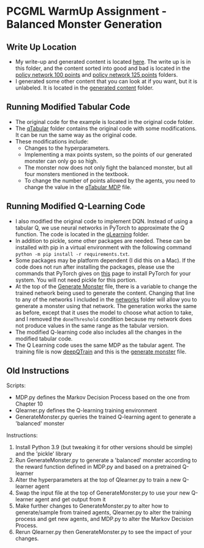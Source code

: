 # PCGML WarmUp Assignment - Balanced Monster Generation

## Write Up Location

- My write-up and generated content is located [here](generated_content). The write up is in this folder, and the content sorted into good and bad is located in the [policy network 100 points](generated_content/policy_network_100_points) and [policy network 125 points](generated_content/policy_network_125_points) folders.
- I generated some other content that you can look at if you want, but it is unlabeled. It is located in the [generated content](generated_content) folder.

## Running Modified Tabular Code

- The original code for the example is located in the original code folder.
- The [qTabular](qTabular) folder contains the original code with some modifications. It can be run the same way as the original code.
- These modifications include:
  - Changes to the hyperparameters.
  - Implementing a max points system, so the points of our generated monster can only go so high.
  - The monster now does not only fight the balanced monster, but all four monsters mentioned in the textbook.
  - To change the number of points allowed by the agents, you need to change the value in the [qTabular MDP](qTabular/MDP.py) file.

## Running Modified Q-Learning Code

- I also modified the original code to implement DQN. Instead of using a tabular Q, we use neural networks in PyTorch to approximate the Q function. The code is located in the [qLearning](qLearning) folder.
- In addition to pickle, some other packages are needed. These can be installed with pip in a virtual environment with the following command `python -m pip install -r requirements.txt`.
- Some packages may be platform dependent (I did this on a Mac). If the code does not run after installing the packages, please use the commands that PyTorch gives on [this](https://pytorch.org/get-started/locally/) page to install PyTorch for your system. You will not need pickle for this portion. 
- At the top of the [Generate Monster](qLearning/generateMonsterFromNetwork.py) file, there is a variable to change the trained network being used to generate the content. Changing that line to any of the networks I included in the [networks](networks) folder will allow you to generate a monster using that network. The generation works the same as before, except that it uses the model to choose what action to take, and I removed the `doneThreshold` condition because my network does not produce values in the same range as the tabular version.
- The modified Q-learning code also includes all the changes in the modified tabular code.
- The Q Learning code uses the same MDP as the tabular agent. The training file is now [deepQTrain](qLearning/deepQTrain.py) and this is the [generate monster](qLearning/generateMonsterFromNetwork.py) file.

## Old Instructions

Scripts: 
- MDP.py defines the Markov Decision Process based on the one from Chapter 10
- Qlearner.py defines the Q-learning training environment 
- GenerateMonster.py queries the trained Q-learning agent to generate a 'balanced' monster

Instructions: 
1. Install Python 3.9 (but tweaking it for other versions should be simple) and the 'pickle' library
2. Run GenerateMonster.py to generate a 'balanced' monster according to the reward function defined in MDP.py and based on a pretrained Q-learner
3. Alter the hyperparameters at the top of Qlearner.py to train a new Q-learner agent
4. Swap the input file at the top of GenerateMonster.py to use your new Q-learner agent and get output from it
5. Make further changes to GenerateMonster.py to alter how to generate/sample from trained agents, Qlearner.py to alter the training process and get new agents, and MDP.py to alter the Markov Decision Process. 
6. Rerun Qlearner.py then GenerateMonster.py to see the impact of your changes.  

